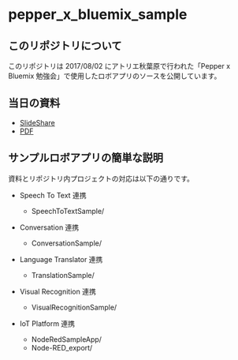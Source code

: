 # pepper_x_bluemix_sample

## このリポジトリについて

このリポジトリは 2017/08/02 にアトリエ秋葉原で行われた「Pepper x Bluemix 勉強会」で使用したロボアプリのソースを公開しています。

## 当日の資料

- [SlideShare](https://www.slideshare.net/secret/oRocaf0rGdTSjO)
- [PDF](https://github.com/Xware-momonga/pepper_x_bluemix_sample/tree/master/documents)

## サンプルロボアプリの簡単な説明

資料とリポジトリ内プロジェクトの対応は以下の通りです。

- Speech To Text 連携
  - SpeechToTextSample/

- Conversation 連携
  - ConversationSample/

- Language Translator 連携
  - TranslationSample/

- Visual Recognition 連携
  - VisualRecognitionSample/

- IoT Platform 連携
  - NodeRedSampleApp/
  - Node-RED_export/
